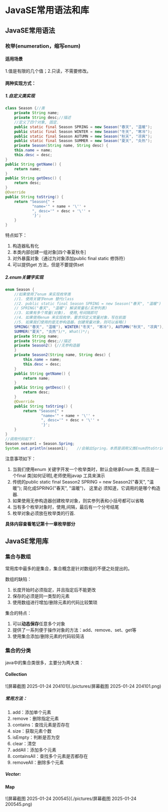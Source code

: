 # JavaSE常用语法和库

## JavaSE常用语法

### 枚举(enumeration，缩写enum)

#### 适用场景

1.值是有限的几个值；2.只读，不需要修改。

#### 两种实现方式：

##### 1.自定义类实现

```java
class Season {//类
	private String name;
	private String desc;//描述
	//定义了四个对象, 固定.
	public static final Season SPRING = new Season("春天", "温暖");
	public static final Season WINTER = new Season("冬天", "寒冷");
	public static final Season AUTUMN = new Season("秋天", "凉爽");
	public static final Season SUMMER = new Season("夏天", "炎热");
    private Season(String name, String desc) {
    this.name = name;
    this.desc = desc;
}
public String getName() {
    return name;
}
public String getDesc() {
    return desc;
}
@Override
public String toString() {
    return "Season{" +
            "name='" + name + '\'' +
            ", desc='" + desc + '\'' +
            '}';
    }
}
```

特点如下：

1) 构造器私有化
2) 本类内部创建一组对象[四个春夏秋冬]
3) 对外暴露对象（通过为对象添加public final static 修饰符）
4) 可以提供get 方法，但是不要提供set

##### 2.enum关键字实现

```java
enum Season {
    //如果使用了enum 来实现枚举类
    //1. 使用关键字enum 替代class
    //2. public static final Season SPRING = new Season("春天", "温暖") 直接使用
    // SPRING("春天", "温暖") 解读常量名(实参列表)
    //3. 如果有多个常量(对象)， 使用,号间隔即可
    //4. 如果使用enum 来实现枚举，要求将定义常量对象，写在前面
    //5. 如果我们使用的是无参构造器，创建常量对象，则可以省略()
    SPRING("春天", "温暖"), WINTER("冬天", "寒冷"), AUTUMN("秋天", "凉爽"),
    SUMMER("夏天", "炎热")/*, What()*/;
    private String name;
    private String desc;//描述
    private Season2() {//无参构造器
    }
    private Season2(String name, String desc) {
        this.name = name;
        this.desc = desc;
	}
    public String getName() {
        return name;
    }
    public String getDesc() {
        return desc;
    }
    @Override
    public String toString() {
        return "Season{" +
                "name='" + name + '\'' +
                ", desc='" + desc + '\'' +
                '}';
    }
}
//调用代码如下：
Season season1 = Season.Spring;
System.out.println(season1);	//会输出Spring，本质是调用父类Enum的toString
```

注意事项如下：

1. 当我们使用enum 关键字开发一个枚举类时，默认会继承Enum 类, 而且是一个final 类[如何证明],老师使用javap 工具来演示
2. 传统的public static final Season2 SPRING = new Season2("春天", "温暖"); 简化成SPRING("春天", "温暖")， 这里必
   须知道，它调用的是哪个构造器.
3. 如果使用无参构造器创建枚举对象，则实参列表和小括号都可以省略
4. 当有多个枚举对象时，使用,间隔，最后有一个分号结尾
5. 枚举对象必须放在枚举类的行首.

**具体内容查看笔记第十一章枚举部分**

## JavaSE常用库

### 集合与数组

常用库中最多的是集合，集合概念是针对数组的不便之处提出的。

数组的缺陷：

1. 长度开始时必须指定，并且指定后不能更改
2. 保存的必须是同一类型的元素
3. 使用数组进行增加/删除元素的代码比较繁琐

集合的特点：

1. 可以**动态保存**任意多个对象
2. 提供了一系列便于操作对象的方法：add、remove、set、get等
3. 使用集合添加/删除元素的代码较简洁

### 集合的分类

java中的集合类很多，主要分为两大类：

#### Collection

![屏幕截图 2025-01-24 204101](./pictures/屏幕截图 2025-01-24 204101.png)

##### 常用方法：

1. add：添加单个元素
2. remove：删除指定元素
3. contains：查找元素是否存在
4. size：获取元素个数
5. isEmpty：判断是否为空
6. clear：清空
7. addAll：添加多个元素
8. containsAll：查找多个元素是否都存在
9. removeAll：删除多个元素

##### Vector:



#### Map

![屏幕截图 2025-01-24 200545](./pictures/屏幕截图 2025-01-24 200545.png)
